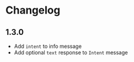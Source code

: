 # Changelog

## 1.3.0

- Add `intent` to info message
- Add optional `text` response to `Intent` message
